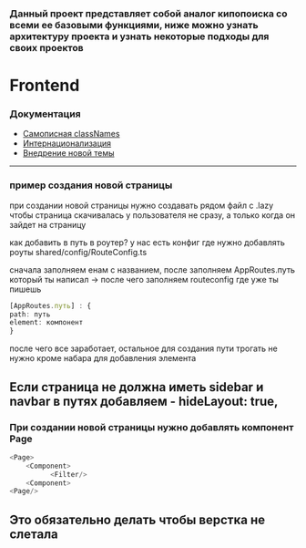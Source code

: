 ### Данный проект представляет собой аналог кипопоиска со всеми ее базовыми функциями, ниже можно узнать архитектуру проекта и узнать некоторые подходы для своих проектов








# Frontend

### Документация
- [Самописная classNames](./src/shared/library/classNames/README.md) 
- [Интернационализация](./src/shared/config/i18n/README.md)
- [Внедрение новой темы](./src/app/styles/themes/README.md)


---


### пример создания новой страницы 

при создании новой страницы нужно создавать рядом файл с  .lazy чтобы страница скачивалась у пользователя не сразу, а только когда он зайдет на страницу


как добавить в путь в роутер? 
у нас есть конфиг где нужно добавлять роуты shared/config/RouteConfig.ts

сначала заполняем енам с названием, после заполняем AppRoutes.путь который ты написал -> после чего заполняем routeconfig где уже ты пишешь 

```typescript
[AppRoutes.путь] : {
path: путь
element: компонент 
}
```
после чего все заработает, остальное для создания пути трогать не нужно кроме набара для добавления элемента 

## Если страница не должна иметь sidebar и navbar в путях добавляем  -  hideLayout: true,
 

### При создании новой страницы нужно добавлять компонент Page 


```typescript
<Page>
    <Component>
          <Filter/>
    <Component>
<Page/>
```  
## Это обязательно делать чтобы верстка не слетала 